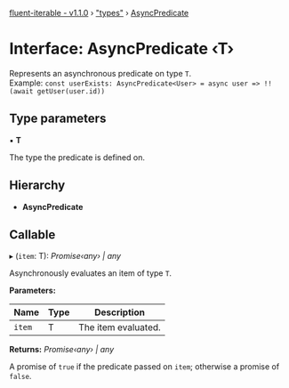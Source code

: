 [fluent-iterable - v1.1.0](../README.md) › ["types"](../modules/_types_.md) › [AsyncPredicate](_types_.asyncpredicate.md)

# Interface: AsyncPredicate ‹**T**›

Represents an asynchronous predicate on type `T`.<br>
  Example: `const userExists: AsyncPredicate<User> = async user => !!(await getUser(user.id))`

## Type parameters

▪ **T**

The type the predicate is defined on.

## Hierarchy

* **AsyncPredicate**

## Callable

▸ (`item`: T): *Promise‹any› | any*

Asynchronously evaluates an item of type `T`.

**Parameters:**

Name | Type | Description |
------ | ------ | ------ |
`item` | T | The item evaluated. |

**Returns:** *Promise‹any› | any*

A promise of `true` if the predicate passed on `item`; otherwise a promise of `false`.
